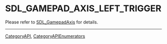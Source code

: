 # SDL_GAMEPAD_AXIS_LEFT_TRIGGER

Please refer to [SDL_GamepadAxis](SDL_GamepadAxis) for details.

----
[CategoryAPI](CategoryAPI), [CategoryAPIEnumerators](CategoryAPIEnumerators)

